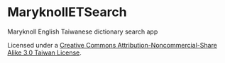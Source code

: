 # MaryknollETSearch
Maryknoll English Taiwanese dictionary search app

Licensed under a <a rel="license" href="http://creativecommons.org/licenses/by-nc-sa/3.0/tw/">Creative Commons Attribution-Noncommercial-Share Alike 3.0 Taiwan License</a>.
